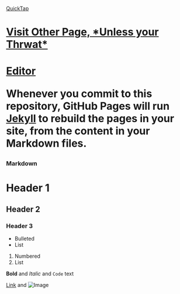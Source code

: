 [QuickTap](https://bedirgonul.github.io)


<html>
<body>

<h1><a href="https://bedirgonul.github.io/layout.html">Visit Other Page, *Unless your Thrwat*</a><h1>

<body>
<html>



[Editor](https://github.com/BedirGonul/BedirGonul.github.io/edit/main/README.md)

Whenever you commit to this repository, GitHub Pages will run [Jekyll](https://jekyllrb.com/) to rebuild the pages in your site, from the content in your Markdown files.

### Markdown

# Header 1
## Header 2
### Header 3

- Bulleted
- List

1. Numbered
2. List

**Bold** and _Italic_ and `Code` text

[Link](url) and ![Image](src)
```
